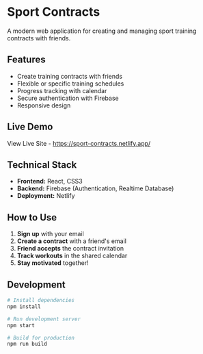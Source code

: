 # Sport Contracts

A modern web application for creating and managing sport training contracts with friends.

## Features

- Create training contracts with friends
- Flexible or specific training schedules  
- Progress tracking with calendar
- Secure authentication with Firebase
- Responsive design

## Live Demo

View Live Site - https://sport-contracts.netlify.app/

## Technical Stack

- **Frontend:** React, CSS3
- **Backend:** Firebase (Authentication, Realtime Database)
- **Deployment:** Netlify

## How to Use

1. **Sign up** with your email
2. **Create a contract** with a friend's email
3. **Friend accepts** the contract invitation
4. **Track workouts** in the shared calendar
5. **Stay motivated** together!

## Development

```bash
# Install dependencies
npm install

# Run development server
npm start

# Build for production
npm run build